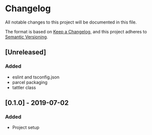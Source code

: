 # Changelog

All notable changes to this project will be documented in this file.

The format is based on [Keep a Changelog](https://keepachangelog.com/en/1.0.0/),
and this project adheres to [Semantic Versioning](https://semver.org/spec/v2.0.0.html).

## [Unreleased]

### Added

- eslint and tsconfig.json
- parcel packaging
- tattler class

## [0.1.0] - 2019-07-02

### Added

- Project setup
